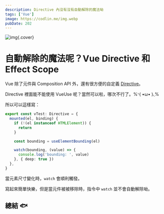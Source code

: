 ```yaml
---
description: Directive 內沒有沒有自動解除的魔法呦
tags: ['Vue']
image: https://codlin.me/img.webp
pubDate: 202
---
```


![img](/img.webp){.cover}

# 自動解除的魔法呢？Vue Directive 和 Effect Scope

Vue 除了元件與 Composition API 外，還有很方便的自定義 [Directive](https://cn.vuejs.org/guide/reusability/custom-directives)。

Directive 裡面能不能使用 VueUse 呢？當然可以啦，哪次不行了。%◝( •ω• )◟%

所以可以這樣寫：

```ts
export const vTest: Directive = {
  mounted(el, binding) {
    if (!(el instanceof HTMLElement)) {
      return
    }

    const bounding = useElementBounding(el)

    watch(bounding, (value) => {
      console.log('bounding: ', value)
    }, { deep: true })
  },
}
```

當元素尺寸變化時，`watch` 會順利觸發。

寫起來簡單快樂，但是當元件被被移除時，指令中 `watch` 並不會自動解除呦。

## 總結 🐟
